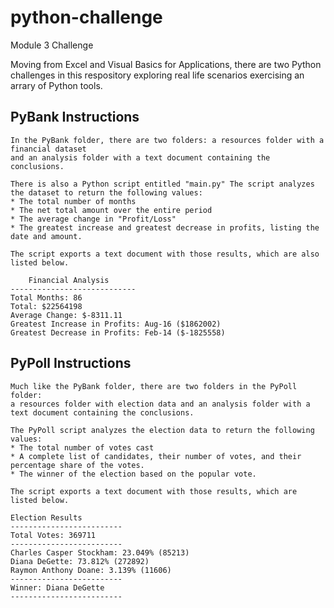 # python-challenge
Module 3 Challenge


Moving from Excel and Visual Basics for Applications, there are two Python challenges in this respository exploring real life scenarios exercising an arrary of Python tools.


## PyBank Instructions
    In the PyBank folder, there are two folders: a resources folder with a financial dataset 
    and an analysis folder with a text document containing the conclusions.

    There is also a Python script entitled "main.py" The script analyzes the dataset to return the following values:
    * The total number of months
    * The net total amount over the entire period
    * The average change in "Profit/Loss"
    * The greatest increase and greatest decrease in profits, listing the date and amount.

    The script exports a text document with those results, which are also listed below.

        Financial Analysis
    ----------------------------
    Total Months: 86
    Total: $22564198
    Average Change: $-8311.11
    Greatest Increase in Profits: Aug-16 ($1862002)
    Greatest Decrease in Profits: Feb-14 ($-1825558)





## PyPoll Instructions
    Much like the PyBank folder, there are two folders in the PyPoll folder: 
    a resources folder with election data and an analysis folder with a text document containing the conclusions.

    The PyPoll script analyzes the election data to return the following values:
    * The total number of votes cast
    * A complete list of candidates, their number of votes, and their percentage share of the votes.
    * The winner of the election based on the popular vote.

    The script exports a text document with those results, which are listed below.

    Election Results
    -------------------------
    Total Votes: 369711
    -------------------------
    Charles Casper Stockham: 23.049% (85213)
    Diana DeGette: 73.812% (272892)
    Raymon Anthony Doane: 3.139% (11606)
    -------------------------
    Winner: Diana DeGette
    -------------------------


